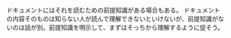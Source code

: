 ドキュメントにはそれを読むための前提知識がある場合もある。
ドキュメントの内容そのものは知らない人が読んで理解できないといけないが、前提知識がないのは話が別。前提知識を明示して、まずはそっちから理解するように促そう。
